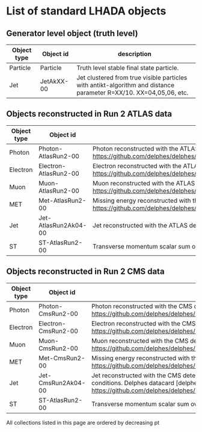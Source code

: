 List of standard LHADA objects
==============================

Generator level object (truth level)
------------------------------------

| Object type | Object id             | description                  |
|-------------|-----------------------|------------------------------|
| Particle    | Particle              | Truth level stable final state particle. |
| Jet         | JetAkXX-00    	      | Jet clustered from true visible particles with antikt-algorithm and distance parameter R=XX/10. XX=04,05,06, etc.|


Objects reconstructed in Run 2 ATLAS data
-----------------------------------------

| Object type | Object id             | description                  |
|-------------|-----------------------|------------------------------|
| Photon      | Photon-AtlasRun2-00   | Photon reconstructed with the ATLAS detectorin Run 2 conditions. Delphes datacard [delphes_card_ATLAS.tcl] ( https://github.com/delphes/delphes/blob/764f536462b646fdd0f033cc71c2b1539df6296a/cards/delphes_card_ATLAS.tcl)|								   
| Electron    | Electron-AtlasRun2-00 | Electron reconstructed with the ATLAS detectorin Run 2 conditions. Delphes datacard [delphes_card_ATLAS.tcl] ( https://github.com/delphes/delphes/blob/764f536462b646fdd0f033cc71c2b1539df6296a/cards/delphes_card_ATLAS.tcl)|								   
| Muon        | Muon-AtlasRun2-00     | Muon reconstructed with the ATLAS detectorin Run 2 conditions. Delphes datacard [delphes_card_ATLAS.tcl] ( https://github.com/delphes/delphes/blob/764f536462b646fdd0f033cc71c2b1539df6296a/cards/delphes_card_ATLAS.tcl)|								   
| MET         | Met-AtlasRun2-00      | Missing energy reconstructed with the ATLAS detectorin Run 2 conditions. Delphes datacard [delphes_card_ATLAS.tcl] ( https://github.com/delphes/delphes/blob/764f536462b646fdd0f033cc71c2b1539df6296a/cards/delphes_card_ATLAS.tcl)|							   
| Jet         | Jet-AtlasRun2Ak04-00  | Jet reconstructed with the ATLAS detector and clustered with anti-kt algorithm with distance parameter R=0.4 | 
| ST          | ST-AtlasRun2-00       | Transverse momentum scalar sum over all objects used in the reconstruction of ATLAS missing ET  |  

Objects reconstructed in Run 2 CMS data
-----------------------------------------

| Object type | Object id             | description                  |
|-------------|-----------------------|------------------------------|
| Photon      | Photon-CmsRun2-00     | Photon reconstructed with the CMS detector in Run2 conditions. Delphes datacard: [delphes_card_CMS.tcl] ( https://github.com/delphes/delphes/blob/764f536462b646fdd0f033cc71c2b1539df6296a/cards/delphes_card_CMS.tcl)|
| Electron    | Electron-CmsRun2-00   | Electron reconstructed with the CMS detectorin Run 2 conditions. Delphes datacard [delphes_card_CMS.tcl] ( https://github.com/delphes/delphes/blob/764f536462b646fdd0f033cc71c2b1539df6296a/cards/delphes_card_CMS.tcl)|
| Muon        | Muon-CmsRun2-00       | Muon reconstructed with the CMS detectorin Run 2 conditions. Delphes datacard [delphes_card_CMS.tcl] ( https://github.com/delphes/delphes/blob/764f536462b646fdd0f033cc71c2b1539df6296a/cards/delphes_card_CMS.tcl)|
| MET         | Met-CmsRun2-00        | Missing energy reconstructed with the CMS detectorin Run 2 conditions. Delphes datacard [delphes_card_CMS.tcl] ( https://github.com/delphes/delphes/blob/764f536462b646fdd0f033cc71c2b1539df6296a/cards/delphes_card_CMS.tcl)|
| Jet         | Jet-CmsRun2Ak04-00    | Jet reconstructed with the CMS detector and clustered with anti-kt algorithm with distance parameter R=0.4 in Run 2 conditions. Delphes datacard [delphes_card_CMS.tcl] ( https://github.com/delphes/delphes/blob/764f536462b646fdd0f033cc71c2b1539df6296a/cards/delphes_card_CMS.tcl)|
| ST          | ST-AtlasRun2-00       | Transverse momentum scalar sum over all objects used in the reconstruction of ATLAS missing ET  |

All collections listed in this page are ordered by decreasing pt